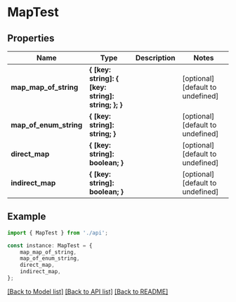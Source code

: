 # MapTest


## Properties

Name | Type | Description | Notes
------------ | ------------- | ------------- | -------------
**map_map_of_string** | **{ [key: string]: { [key: string]: string; }; }** |  | [optional] [default to undefined]
**map_of_enum_string** | **{ [key: string]: string; }** |  | [optional] [default to undefined]
**direct_map** | **{ [key: string]: boolean; }** |  | [optional] [default to undefined]
**indirect_map** | **{ [key: string]: boolean; }** |  | [optional] [default to undefined]

## Example

```typescript
import { MapTest } from './api';

const instance: MapTest = {
    map_map_of_string,
    map_of_enum_string,
    direct_map,
    indirect_map,
};
```

[[Back to Model list]](../README.md#documentation-for-models) [[Back to API list]](../README.md#documentation-for-api-endpoints) [[Back to README]](../README.md)
